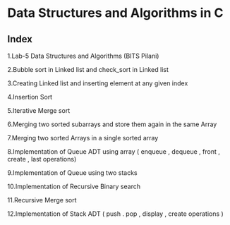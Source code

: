 # Data Structures and Algorithms in C 
Index
---------------------------------------
1.Lab-5 </t> Data Structures and Algorithms (BITS Pilani)

2.Bubble sort in Linked list and check_sort in Linked list

3.Creating Linked list and inserting element at any given index 

4.Insertion Sort 

5.Iterative Merge sort 

6.Merging two sorted subarrays and store them again in the same Array 

7.Merging two sorted Arrays in a single sorted array 

8.Implementation of Queue ADT using array ( enqueue , dequeue , front , create , last operations)

9.Implementation of Queue using two stacks 

10.Implementation of Recursive Binary search 

11.Recursive Merge sort 

12.Implementation of Stack ADT ( push . pop , display , create operations ) 
